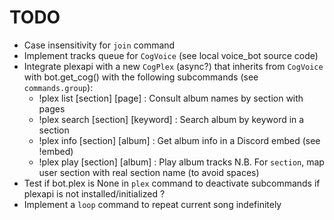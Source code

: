 # TODO

- Case insensitivity for `join` command
- Implement tracks queue for `CogVoice` (see local voice_bot source code)
- Integrate plexapi with a new `CogPlex` (async?) that inherits from `CogVoice` with bot.get_cog() with the following subcommands (see `commands.group`):
    - !plex list [section] [page] : Consult album names by section with pages
    - !plex search [section] [keyword] : Search album by keyword in a section
    - !plex info [section] [album] : Get album info in a Discord embed (see !embed)
    - !plex play [section] [album] : Play album tracks
N.B. For `section`, map user section with real section name (to avoid spaces)
- Test if bot.plex is None in `plex` command to deactivate subcommands if plexapi is not installed/initialized ?
- Implement a `loop` command to repeat current song indefinitely
